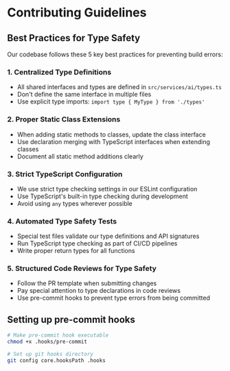 
# Contributing Guidelines

## Best Practices for Type Safety

Our codebase follows these 5 key best practices for preventing build errors:

### 1. Centralized Type Definitions
- All shared interfaces and types are defined in `src/services/ai/types.ts`
- Don't define the same interface in multiple files
- Use explicit type imports: `import type { MyType } from './types'`

### 2. Proper Static Class Extensions
- When adding static methods to classes, update the class interface
- Use declaration merging with TypeScript interfaces when extending classes
- Document all static method additions clearly

### 3. Strict TypeScript Configuration
- We use strict type checking settings in our ESLint configuration
- Use TypeScript's built-in type checking during development
- Avoid using `any` types wherever possible

### 4. Automated Type Safety Tests
- Special test files validate our type definitions and API signatures
- Run TypeScript type checking as part of CI/CD pipelines
- Write proper return types for all functions

### 5. Structured Code Reviews for Type Safety
- Follow the PR template when submitting changes
- Pay special attention to type declarations in code reviews
- Use pre-commit hooks to prevent type errors from being committed

## Setting up pre-commit hooks

```bash
# Make pre-commit hook executable
chmod +x .hooks/pre-commit

# Set up git hooks directory
git config core.hooksPath .hooks
```
